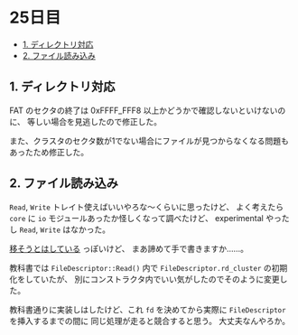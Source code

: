 # 25日目

<!-- mtoc-start -->

- [1. ディレクトリ対応](#1-ディレクトリ対応)
- [2. ファイル読み込み](#2-ファイル読み込み)

<!-- mtoc-end -->

## 1. ディレクトリ対応

FAT のセクタの終了は 0xFFFF_FFF8 以上かどうかで確認しないといけないのに、
等しい場合を見逃したので修正した。

また、クラスタのセクタ数が1でない場合にファイルが見つからなくなる問題もあったため修正した。

## 2. ファイル読み込み

`Read`, `Write` トレイト使えばいいやろな～くらいに思ったけど、
よく考えたら `core` に `io` モジュールあったか怪しくなって調べたけど、
experimental やったし `Read`, `Write` はなかった。

[移そうとはしている](https://github.com/rust-lang/rust/issues/48331) っぽいけど、
まあ諦めて手で書きますか……。

教科書では `FileDescriptor::Read()` 内で `FileDescriptor.rd_cluster` の初期化をしていたが、
別にコンストラクタ内でいい気がしたのでそのように変更した。

教科書通りに実装しはしたけど、これ `fd` を決めてから実際に `FileDescriptor` を挿入するまでの間に
同じ処理が走ると競合すると思う。
大丈夫なんやろか。

